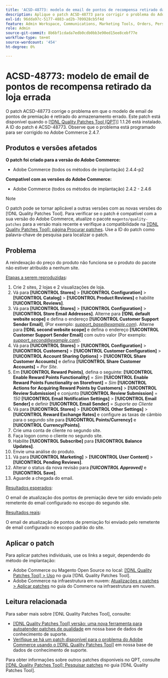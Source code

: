 ```yaml
---
title: 'ACSD-48773: modelo de email de pontos de recompensa retirado da loja errada'
description: Aplique o patch ACSD-48773 para corrigir o problema do Adobe Commerce em que o modelo de email de pontos de premiação é retirado da loja errada.
exl-id: 96dda97c-5177-4883-ad2b-709928cb5f4d
feature: Admin Workspace, Communications, Marketing Tools, Orders, Personalization, Rewards
role: Admin
source-git-commit: 8b6bf1cdada7edb0cdb0bb3e90ed15ee8cebf77e
workflow-type: tm+mt
source-wordcount: '454'
ht-degree: 0%

---
```


# ACSD-48773: modelo de email de pontos de recompensa retirado da loja errada

O patch ACSD-48773 corrige o problema em que o modelo de email de pontos de premiação é retirado do armazenamento errado. Este patch está disponível quando o [[!DNL Quality Patches Tool (QPT)]](/help/announcements/adobe-commerce-announcements/magento-quality-patches-released-new-tool-to-self-serve-quality-patches.md) 1.1.26 está instalado. A ID do patch é ACSD-48773. Observe que o problema está programado para ser corrigido no Adobe Commerce 2.4.7.

## Produtos e versões afetados

**O patch foi criado para a versão do Adobe Commerce:**

* Adobe Commerce (todos os métodos de implantação) 2.4.4-p2

**Compatível com as versões do Adobe Commerce:**

* Adobe Commerce (todos os métodos de implantação) 2.4.2 - 2.4.6

>[!NOTE]
>
>O patch pode se tornar aplicável a outras versões com as novas versões do [!DNL Quality Patches Tool]. Para verificar se o patch é compatível com a sua versão do Adobe Commerce, atualize o pacote `magento/quality-patches` para a versão mais recente e verifique a compatibilidade na [[!DNL Quality Patches Tool]: página Procurar patches](https://experienceleague.adobe.com/tools/commerce-quality-patches/index.html). Use a ID do patch como palavra-chave de pesquisa para localizar o patch.

## Problema

A reindexação do preço do produto não funciona se o produto do pacote não estiver atribuído a nenhum site.

<u>Etapas a serem reproduzidas</u>:

1. Crie 2 sites, 2 lojas e 2 visualizações de loja.
1. Vá para **[!UICONTROL Stores]** > **[!UICONTROL Configuration]** > **[!UICONTROL Catalog]** > **[!UICONTROL Product Reviews]** e habilite **[!UICONTROL Reviews]**.
1. Vá para **[!UICONTROL Stores]** > **[!UICONTROL Configuration]** > **[!UICONTROL Store Email Addresses]**.
Alterne para **[!DNL default website scope]** e defina o endereço **[!UICONTROL Customer Support Sender Email]**, (Por exemplo: *support_base@example.com*).
Alterne para **[!DNL second website scope]** e defina o endereço **[!UICONTROL Customer Support Sender Email]** com outro valor (Por exemplo: *support_second@example.com*).
1. Vá para **[!UICONTROL Stores]** > **[!UICONTROL Configuration]** > **[!UICONTROL Customers]** > **[!UICONTROL Customer Configuration]** > **[!UICONTROL Account Sharing Options]** > **[!UICONTROL Share Customer Accounts]** e defina **[!UICONTROL Share Customer Accounts]** = *Por Site*.
1. Em **[!UICONTROL Reward Points]**, defina o seguinte:
   **[!UICONTROL Enable Reward Points Functionality]** = *Sim*
   **[!UICONTROL Enable Reward Points Functionality on Storefront]** = *Sim*
   **[!UICONTROL Actions for Acquiring Reward Points by Customers]** > **[!UICONTROL Review Submission]** e conjunto **[!UICONTROL Review Submission]** = *150*
   **[!UICONTROL Email Notification Settings]** > **[!UICONTROL Email Sender]** e definir **[!UICONTROL Email Sender]** = *Suporte ao Cliente*
1. Vá para **[!UICONTROL Stores]** > **[!UICONTROL Other Settings]** > **[!UICONTROL Reward Exchange Rates]** e configure as taxas de câmbio para o segundo site para **[!UICONTROL Points/Currency]** e **[!UICONTROL Currency/Points]**.
1. Crie uma conta de cliente no segundo site.
1. Faça logon como o cliente no segundo site.
1. Habilite **[!UICONTROL Subscribe]** para **[!UICONTROL Balance Updates]**.
1. Envie uma análise do produto.
1. Vá para **[!UICONTROL Marketing]** > **[!UICONTROL User Content]** > **[!UICONTROL Pending Reviews]**.
1. Alterar o status da nova revisão para ***[!UICONTROL Approved]*** e **[!UICONTROL Save]**.
1. Aguarde a chegada do email.

<u>Resultados esperados</u>:

O email de atualização dos pontos de premiação deve ter sido enviado pelo remetente do email configurado no escopo do segundo site.

<u>Resultados reais</u>:

O email de atualização de pontos de premiação foi enviado pelo remetente de email configurado no escopo padrão do site.

## Aplicar o patch

Para aplicar patches individuais, use os links a seguir, dependendo do método de implantação:

* Adobe Commerce ou Magento Open Source no local: [[!DNL Quality Patches Tool] > Uso](https://experienceleague.adobe.com/docs/commerce-operations/tools/quality-patches-tool/usage.html) no guia [!DNL Quality Patches Tool].
* Adobe Commerce na infraestrutura em nuvem: [Atualizações e patches > Aplicar patches](https://experienceleague.adobe.com/docs/commerce-cloud-service/user-guide/develop/upgrade/apply-patches.html) no guia do Commerce na infraestrutura em nuvem.

## Leitura relacionada

Para saber mais sobre [!DNL Quality Patches Tool], consulte:

* [[!DNL Quality Patches Tool] versão: uma nova ferramenta para autoatender patches de qualidade](/help/announcements/adobe-commerce-announcements/magento-quality-patches-released-new-tool-to-self-serve-quality-patches.md) em nossa base de dados de conhecimento de suporte.
* [Verifique se há um patch disponível para o problema do Adobe Commerce usando o [!DNL Quality Patches Tool]](/help/support-tools/patches-available-in-qpt-tool/check-patch-for-magento-issue-with-magento-quality-patches.md) em nossa base de dados de conhecimento de suporte.

Para obter informações sobre outros patches disponíveis no QPT, consulte [[!DNL Quality Patches Tool]: Pesquisar patches](https://experienceleague.adobe.com/tools/commerce-quality-patches/index.html) no guia [!DNL Quality Patches Tool].
